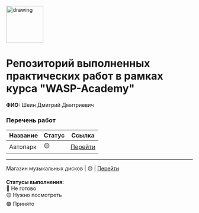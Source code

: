 <a href="https://wasp-academy.com"><img src="https://wasp-academy.com/Resources/wasp-logo.png" alt="drawing" width="100"/></a>

# Репозиторий выполненных практических работ в рамках курса "WASP-Academy"
**ФИО:** Шеин Дмитрий Дмитриевич
 
### Перечень работ

Название          | Статус | Ссылка
------------------|--------|--------
Автопарк          |  🟡   | <a href="https://github.com/sheinid/wasp-homework/tree/main/Autopark">Перейти</a>
------------------------------------
Магазин музыкальных дисков | 🟡 | <a href="https://github.com/sheinid/wasp-homework/tree/main/MusicStore">Перейти</a>

**Статусы выполнения:** <br>
🔴 Не готово <br>
🟡 Нужно посмотреть <br>
🟢 Принято <br>

